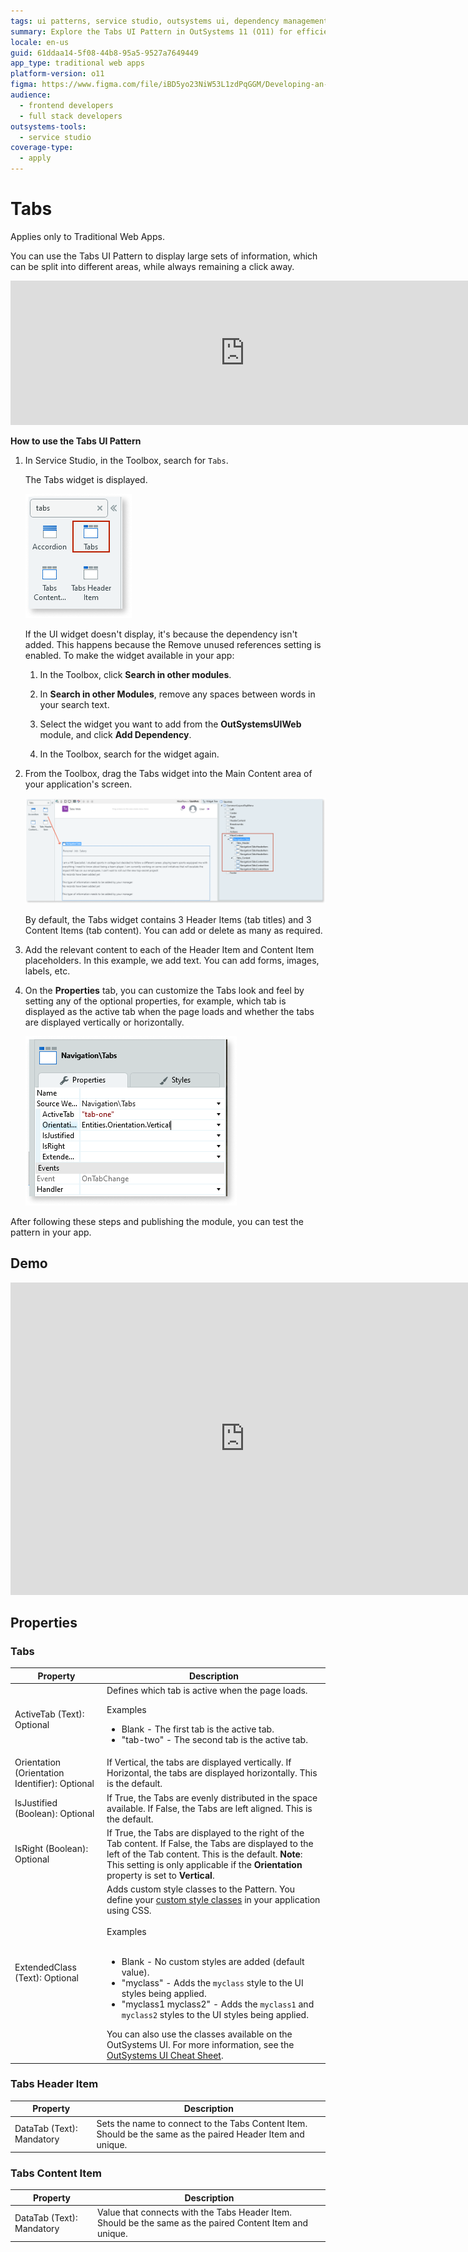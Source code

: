 ```yaml
---
tags: ui patterns, service studio, outsystems ui, dependency management, widgets
summary: Explore the Tabs UI Pattern in OutSystems 11 (O11) for efficiently managing and displaying large sets of information in Traditional Web Apps.
locale: en-us
guid: 61ddaa14-5f08-44b8-95a5-9527a7649449
app_type: traditional web apps
platform-version: o11
figma: https://www.figma.com/file/iBD5yo23NiW53L1zdPqGGM/Developing-an-Application?type=design&node-id=238%3A55&mode=design&t=u4ANW5BJS7Flsdmg-1
audience:
  - frontend developers
  - full stack developers
outsystems-tools:
  - service studio
coverage-type:
  - apply
---
```


# Tabs

<div class="info" markdown="1">

Applies only to Traditional Web Apps.

</div>

You can use the Tabs UI Pattern to display large sets of information, which can be split into different areas, while always remaining a click away.

<iframe src="https://player.vimeo.com/video/977630954" width="750" height="231" frameborder="0" allow="autoplay; fullscreen" allowfullscreen="">Video showing the interaction with the Tabs UI Pattern in a Traditional Web App.</iframe>

**How to use the Tabs UI Pattern**

1. In Service Studio, in the Toolbox, search for `Tabs`.

    The Tabs widget is displayed.

    ![Screenshot of the Tabs widget in the Service Studio toolbox](images/tabs-2-ss.png "Tabs Widget in Service Studio")

    If the UI widget doesn't display, it's because the dependency isn't added. This happens because the Remove unused references setting is enabled. To make the widget available in your app:

    1. In the Toolbox, click **Search in other modules**.

    1. In **Search in other Modules**, remove any spaces between words in your search text.

    1. Select the widget you want to add from the **OutSystemsUIWeb** module, and click **Add Dependency**.

    1. In the Toolbox, search for the widget again.

1. From the Toolbox, drag the Tabs widget into the Main Content area of your application's screen.

    ![Screenshot showing how to drag the Tabs widget into the main content area of an application's screen](images/tabs-3-ss.png "Dragging Tabs Widget into Main Content Area")

    By default, the Tabs widget contains 3 Header Items (tab titles) and 3 Content Items (tab content). You can add or delete as many as required.
  
1. Add the relevant content to each of the Header Item and Content Item placeholders. In this example, we add text. You can add forms, images, labels, etc.

1. On the **Properties** tab, you can customize the Tabs look and feel by setting any of the optional properties, for example, which tab is displayed as the active tab when the page loads and whether the tabs are displayed vertically or horizontally.

    ![Screenshot of the Properties tab for customizing the Tabs widget in Service Studio](images/tabs-4-ss.png "Tabs Widget Properties")

After following these steps and publishing the module, you can test the pattern in your app.

## Demo

<iframe width="750" height="500" src="https://www.youtube.com/embed/97uPVx-Q1lQ" frameborder="0" allow="accelerometer; autoplay; encrypted-media; gyroscope; picture-in-picture" allowfullscreen="allowfullscreen">
</iframe>

## Properties

### Tabs

| **Property**                                   | **Description**                                                                                                                                                                                                                                                                                                                                                                                                                                                                                                                                                                                                                                        |
|------------------------------------------------|--------------------------------------------------------------------------------------------------------------------------------------------------------------------------------------------------------------------------------------------------------------------------------------------------------------------------------------------------------------------------------------------------------------------------------------------------------------------------------------------------------------------------------------------------------------------------------------------------------------------------------------------------------|
| ActiveTab (Text): Optional                     | Defines which tab is active when the page loads. <p>Examples</p><ul><li>Blank - The first tab is the active tab.</li><li>"tab-two" - The second tab is the active tab. </li></ul>                                                                                                                                                                                                                                                                                                                                                                                                                                                                      |
| Orientation (Orientation Identifier): Optional | If Vertical, the tabs are displayed vertically. If Horizontal, the tabs are displayed horizontally. This is the default.                                                                                                                                                                                                                                                                                                                                                                                                                                                                                                                               |
| IsJustified (Boolean): Optional                | If True, the Tabs are evenly distributed in the space available. If False, the Tabs are left aligned. This is the default.                                                                                                                                                                                                                                                                                                                                                                                                                                                                                                                             |
| IsRight (Boolean): Optional                    | If True, the Tabs are displayed to the right of the Tab content. If False, the Tabs are displayed to the left of the Tab content. This is the default. **Note**: This setting is only applicable if the **Orientation** property is set to **Vertical**.                                                                                                                                                                                                                                                                                                                                                                                               |
| ExtendedClass (Text): Optional                 | Adds custom style classes to the Pattern. You define your [custom style classes](../../../../look-feel/css.md) in your application using CSS.<br/><br/>Examples<br/><br/> <ul><li>Blank - No custom styles are added (default value).</li><li>"myclass" - Adds the ``myclass`` style to the UI styles being applied.</li><li>"myclass1 myclass2" - Adds the ``myclass1`` and ``myclass2`` styles to the UI styles being applied.</li></ul>You can also use the classes available on the OutSystems UI. For more information, see the [OutSystems UI Cheat Sheet](https://outsystemsui.outsystems.com/OutSystemsUIWebsite/CheatSheet). |

### Tabs Header Item

| **Property**              | **Description**                                                                                             |
|---------------------------|-------------------------------------------------------------------------------------------------------------|
| DataTab (Text): Mandatory | Sets the name to connect to the Tabs Content Item. Should be the same as the paired Header Item and unique. |

### Tabs Content Item

| **Property**              | **Description**                                                                                          |
|---------------------------|----------------------------------------------------------------------------------------------------------|
| DataTab (Text): Mandatory | Value that connects with the Tabs Header Item. Should be the same as the paired Content Item and unique. |
